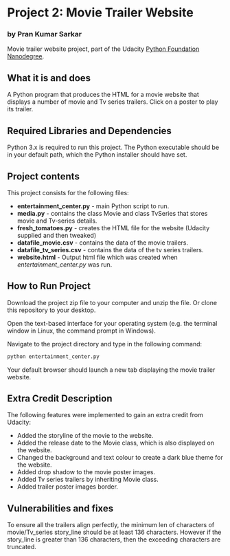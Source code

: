 # Project 2: Movie Trailer Website
### by Pran Kumar Sarkar

Movie trailer website project, part of the Udacity [Python Foundation Nanodegree](https://in.udacity.com/course/python-foundation-nanodegree--nd002-inpy).

## What it is and does

A Python program that produces the HTML for a movie website that displays a number of movie and Tv series trailers. Click on a poster to play its trailer.

## Required Libraries and Dependencies

Python 3.x is required to run this project. The Python executable should be in your default path, which the Python installer should have set.

## Project contents

This project consists for the following files:

* **entertainment_center.py** - main Python script to run.
* **media.py** - contains the class Movie and class TvSeries that stores movie and Tv-series details.
* **fresh_tomatoes.py** - creates the HTML file for the website (Udacity supplied and then tweaked)
* **datafile_movie.csv** - contains the data of the movie trailers.
* **datafile_tv_series.csv** - contains the data of the tv series trailers.
* **website.html** - Output html file which was created when *entertainment_center.py* was run.

## How to Run Project

Download the project zip file to your computer and unzip the file. Or clone this repository to your desktop.

Open the text-based interface for your operating system (e.g. the terminal window in Linux, the command prompt in Windows).

Navigate to the project directory and type in the following command:

```bash
python entertainment_center.py
```

Your default browser should launch a new tab displaying the movie trailer website.

## Extra Credit Description

The following features were implemented to gain an extra credit from Udacity:

* Added the storyline of the movie to the website.
* Added the release date to the Movie class, which is also displayed on the website.
* Changed the background and text colour to create a dark blue theme for the website.
* Added drop shadow to the movie poster images.
* Added Tv series trailers by inheriting Movie class.
* Added trailer poster images border.

## Vulnerabilities and fixes
To ensure all the trailers align perfectly, the minimum len of characters of movie/Tv_series story_line should be at least 136 characters. However if the story_line is greater than 136 characters, then the exceeding characters are truncated.


